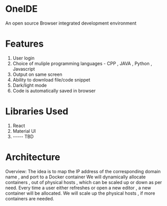 # OneIDE
An open source Browser integrated development environment

# Features
1. User login
2. Choice of muliple programming languages - CPP , JAVA , Python , Javascript
3. Output on same screen
4. Ability to download file/code snippet
5. Dark/light mode
6. Code is automatically saved in browser
   
# Libraries Used

1. React
2. Material UI
3. ----- TBD

# Architecture

Overview: 
The idea is to map the IP address of the corresponding domain name , and port to a Docker container
We will dynamically allocate containers , out of physical hosts , which can be scaled up or down as per need.
Every time a user either refreshes or open a new editor , a new container will be allocated. We will scale up the physical hosts , if more containers are needed.
